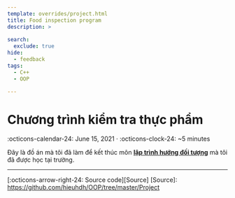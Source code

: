 ```yaml
---
template: overrides/project.html
title: Food inspection program
description: >
  
search:
  exclude: true
hide:
  - feedback
tags:
  - C++
  - OOP

---
```


# __Chương trình kiểm tra thực phẩm__

<span>
:octicons-calendar-24: June 15, 2021 ·
:octicons-clock-24: ~5 minutes

</span>

Đây là đồ án mà tôi đã làm để kết thúc môn __[lập trình hướng đối tượng](http://hieuhdh.github.io/blog/cumputer-programming/oop/2021-03-01-01-oop-class/)__ mà tôi đã được học tại trường.

---

[:octicons-arrow-right-24: Source code][Source]
  [Source]: https://github.com/hieuhdh/OOP/tree/master/Project